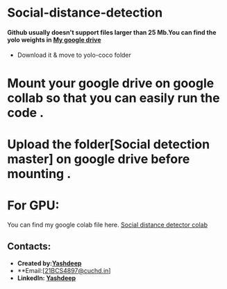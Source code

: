 # Social-distance-detection


#### Github usually doesn't support files larger than 25 Mb.You can find the yolo weights in [My google drive](https://drive.google.com/file/d/1iXQXY0SKjCBIStP5dML5pEGppdO-tiAd/view?usp=sharing) 
* Download it & move to yolo-coco folder

# Mount your google drive on google collab so that you can easily run the code .
# Upload the folder[Social detection master] on google drive before mounting .

# For GPU:
You can find my google colab file here. [Social distance detector colab](https://colab.research.google.com/drive/1HfInz3Q1apkr6Bx3JEB0QUnk12lUQ1YS?usp=sharing)

## Contacts:
* **Created by:[Yashdeep](https://github.com/Yashdeep03)**
* **Email:[21BCS4897@cuchd.in]
* **LinkedIn: [Yashdeep](https://www.linkedin.com/in/yashdeep-032972226)**

